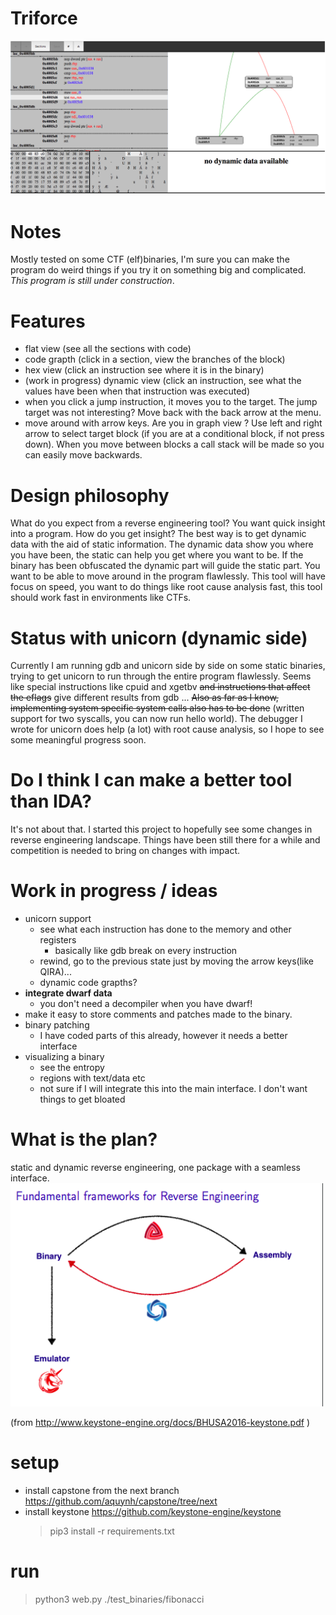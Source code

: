 

# Triforce

<img src="README/current_state.png"  width="800px" />

#   Notes
Mostly tested on some CTF (elf)binaries, I'm sure you can make the program do weird things if you try it on something big and complicated. *This program is still under construction*.

#	Features
-	flat view (see all the sections with code)
-	code grapth (click in a section, view the branches of the block)
-	hex view (click an instruction see where it is in the binary)
-	(work in progress) dynamic view (click an instruction, see what the values have been when that instruction was executed)
-	when you click a jump instruction, it moves you to the target. The jump target was not interesting? Move back with the back arrow at the menu.
-	move around with arrow keys. Are you in graph view ? Use left and right arrow to select target block (if you are at a conditional block, if not press down). When you move between blocks a call stack will be made so you can easily move backwards.


# Design philosophy
What do you expect from a reverse engineering tool? You want quick insight into a program. How do you get insight? The best way is to get dynamic data with the aid of static information. The dynamic data show you where you have been, the static can help you get where you want to be. If the binary has been obfuscated the dynamic part will guide the static part. You want to be able to move around in the program flawlessly. This tool will have focus on speed, you want to do things like root cause analysis fast, this tool should work fast in environments like CTFs. 

#  Status with unicorn (dynamic side)
Currently I am running gdb and unicorn side by side on some static binaries, trying to get unicorn to run through the entire program flawlessly. Seems like special instructions like cpuid and xgetbv ~~and instructions that affect the eflags~~ give different results from gdb ... ~~Also as far as I know, implementing system specific system calls also has to be done~~ (written support for two syscalls, you can now run hello world). The debugger I wrote for unicorn does help (a lot) with root cause analysis, so I hope to see some meaningful progress soon. 

#  Do I think I can make a better tool than IDA? 
It's not about that. I started this project to hopefully see some changes in reverse engineering landscape. Things have been still there for a while and competition is needed to bring on changes with impact.

#	Work in progress / ideas
-	unicorn support
	-	see what each instruction has done to the memory and other registers
		-	basically like gdb break on every instruction
	-	rewind, go to the previous state just by moving the arrow keys(like QIRA)...
	-	dynamic code grapths?
-	**integrate dwarf data**
	-	you don't need a decompiler when you have dwarf!
-	make it easy to store comments and patches made to the binary. 
-	binary patching
	-	I have coded parts of this already, however it needs a better interface
-	visualizing a binary
	-	see the entropy
	-	regions with text/data etc
	-	not sure if I will integrate this into the main interface. I don't want things to get bloated


#   What is the plan?
static and dynamic reverse engineering, one package with a seamless interface. 
<img src="README/idea.png"  width="500px" />

(from http://www.keystone-engine.org/docs/BHUSA2016-keystone.pdf )

# setup
- install capstone from the next branch
		https://github.com/aquynh/capstone/tree/next
- install keystone
		https://github.com/keystone-engine/keystone
    >  pip3 install -r requirements.txt

# run
> python3 web.py ./test_binaries/fibonacci